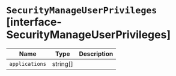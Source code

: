# `SecurityManageUserPrivileges` [interface-SecurityManageUserPrivileges]

| Name | Type | Description |
| - | - | - |
| `applications` | string[] | &nbsp; |

